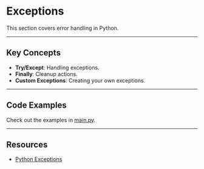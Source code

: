# Exceptions

This section covers error handling in Python.

---

## Key Concepts
- **Try/Except**: Handling exceptions.
- **Finally**: Cleanup actions.
- **Custom Exceptions**: Creating your own exceptions.

---

## Code Examples
Check out the examples in [main.py](main.py).

---

## Resources
- [Python Exceptions](https://docs.python.org/3/tutorial/errors.html)